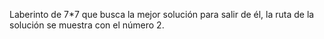 Laberinto de 7*7 que busca la mejor solución para salir de él, la ruta de la solución se muestra con el número 2.
